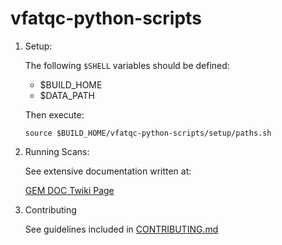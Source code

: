 # vfatqc-python-scripts

1. Setup:

    The following `$SHELL` variables should be defined:

    - $BUILD_HOME
    - $DATA_PATH

    Then execute:

    `source $BUILD_HOME/vfatqc-python-scripts/setup/paths.sh`

2. Running Scans:

    See extensive documentation written at:

    [GEM DOC Twiki Page](https://twiki.cern.ch/twiki/bin/viewauth/CMS/GEMDOCDoc#How_to_Run_Scans)

3. Contributing

    See guidelines included in [CONTRIBUTING.md](https://github.com/cms-gem-daq-project/vfatqc-python-scripts/blob/master/.github/CONTRIBUTING.md)
